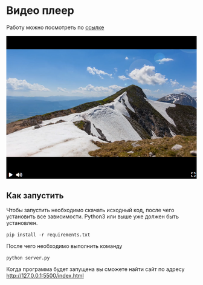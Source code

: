 # Видео плеер

Работу можно посмотреть по [ссылке](https://stmkv.github.io/video_player/)

![1729626888152](image/README/1729626888152.png)

## Как запустить

Чтобы запустить необходимо скачать исходный код, после чего установить все зависимости. Python3 или выше уже должен быть установлен.

```
pip install -r requirements.txt
```

После чего необходимо выполнить команду

```
python server.py
```

Когда программа будет запущена вы сможете найти сайт по адресу http://127.0.0.1:5500/index.html
